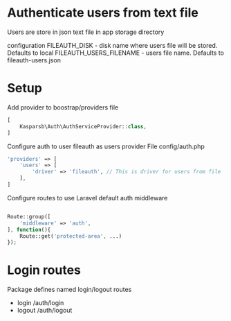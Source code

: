 # Authenticate users from text file
Users are store in json text file in app storage directory

configuration
FILEAUTH_DISK - disk name where users file will be stored. Defaults to local
FILEAUTH_USERS_FILENAME - users file name. Defaults to fileauth-users.json

# Setup
Add provider to boostrap/providers file

```php
[
    Kasparsb\Auth\AuthServiceProvider::class,
]
```

Configure auth to user fileauth as users provider
File config/auth.php

```php
'providers' => [
    'users' => [
        'driver' => 'fileauth', // This is driver for users from file
    ],
]
```

Configure routes to use Laravel default auth middleware
```php

Route::group([
    'middleware' => 'auth',
], function(){
    Route::get('protected-area', ...)
});
```

# Login routes
Package defines named login/logout routes
- login /auth/login
- logout /auth/logout